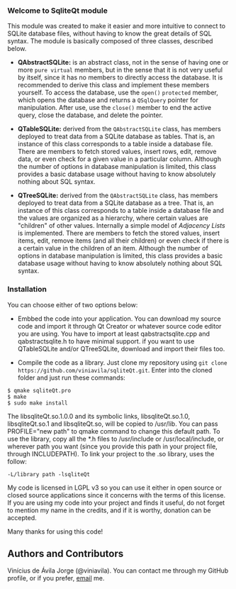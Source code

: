 ### Welcome to SqliteQt module

This module was created to make it easier and more intuitive to connect to SQLite database files, without having to know the great details of SQL syntax. The module is basically composed of three classes, described below.

* **QAbstractSQLite:**  is an abstract class, not in the sense of having one or more `pure virtual` members, but in the sense that it is not very useful by itself, since it has no members to directly access the database. It is recommended to derive this class and implement these members yourself. To access the database, use the `open()` `protected` member, which opens the database and returns a `QSqlQuery` pointer for manipulation. After use, use the `close()` member to end the active query, close the database, and delete the pointer.

* **QTableSQLite:** derived from the `QAbstractSQLite` class, has members deployed to treat data from a SQLite database as tables. That is, an instance of this class corresponds to a table inside a database file. There are members to fetch stored values, insert rows, edit, remove data, or even check for a given value in a particular column. Although the number of options in database manipulation is limited, this class provides a basic database usage without having to know absolutely nothing about SQL syntax.

* **QTreeSQLite:** derived from the `QAbstractSQLite` class, has members deployed to treat data from a SQLite database as a tree. That is, an instance of this class corresponds to a table inside a database file and the values are organized as a hierarchy, where certain values are "children" of other values. Internally a simple model of _Adjacency Lists_ is implemented. There are members to fetch the stored values, insert items, edit, remove items (and all their children) or even check if there is a certain value in the children of an item. Although the number of options in database manipulation is limited, this class provides a basic database usage without having to know absolutely nothing about SQL syntax.

### Installation

You can choose either of two options below:

* Embbed the code into your application. You can download my source code and import it through Qt Creator or whatever source code editor you are using. You have to import at least qabstractsqlite.cpp and qabstractsqlite.h to have minimal support. if you want to use QTableSQLite and/or QTreeSQLite, download and import their files too.

* Compile the code as a library. Just clone my repository using `git clone https://github.com/viniavila/sqliteQt.git`. Enter into the cloned folder and just run these commands:

```
$ qmake sqliteQt.pro
$ make
$ sudo make install
```

The libsqliteQt.so.1.0.0 and its symbolic links, libsqliteQt.so.1.0, libsqliteQt.so.1 and libsqliteQt.so, will be copied to /usr/lib. You can pass PROFILE="new path" to qmake command to change this default path. To use the library, copy all the *.h files to /usr/include or /usr/local/include, or wherever path you want (since you provide this path in your project file, through INCLUDEPATH). To link your project to the .so library, uses the follow:

```-L/library path -lsqliteQt```

My code is licensed in LGPL v3 so you can use it either in open source or closed source applications since it concerns with the terms of this license. If you are using my code into your project and finds it useful, do not forget to mention my name in the credits, and if it is worthy, donation can be accepted.

Many thanks for using this code!

## Authors and Contributors
Vinícius de Ávila Jorge (@viniavila). You can contact me through my GitHub profile, or if you prefer, [email](mailto:vinicius.avila.jorge@gmail.com) me.

